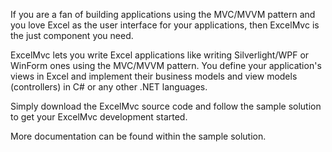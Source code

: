 If you are a fan of building applications using the MVC/MVVM pattern and you love Excel as the user interface for
your applications, then ExcelMvc is the just component you need.

ExcelMvc lets you write Excel applications like writing Silverlight/WPF or WinForm ones using the MVC/MVVM pattern.
You define your application's views in Excel and implement their business models and view models (controllers) in C#
or any other .NET languages.

Simply download the ExcelMvc source code and follow the sample solution to get your ExcelMvc development started.

More documentation can be found within the sample solution.
